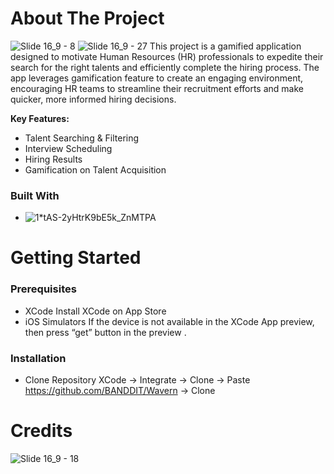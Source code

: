 # About The Project
![Slide 16_9 - 8](https://github.com/BANDDIT/Wavern/assets/88844011/c7e401ad-15aa-448d-b890-e46d6911a924)
![Slide 16_9 - 27](https://github.com/BANDDIT/Wavern/assets/88844011/653ffb2d-bbf0-4f7d-9fb7-d4d226e67b38)
This project is a gamified application designed to motivate Human Resources (HR) professionals to expedite their search for the right talents and efficiently complete the hiring process. The app leverages gamification feature to create an engaging environment, encouraging HR teams to streamline their recruitment efforts and make quicker, more informed hiring decisions.

**Key Features:** 
* Talent Searching & Filtering 
* Interview Scheduling
* Hiring Results
* Gamification on Talent Acquisition

### Built With 
* ![1*tAS-2yHtrK9bE5k_ZnMTPA](https://github.com/BANDDIT/Wavern/assets/88844011/a251f7f4-9a45-42ac-8c89-b2cba18fe594)

# Getting Started
### Prerequisites
* XCode
Install XCode on App Store
* iOS Simulators
If the device is not available in the XCode App preview, then press “get” button in the preview .
### Installation
* Clone Repository
XCode -> Integrate -> Clone ->  Paste https://github.com/BANDDIT/Wavern -> Clone 

# Credits
![Slide 16_9 - 18](https://github.com/BANDDIT/Wavern/assets/88844011/1ab20ba9-916e-4961-a335-718f7b314e16)
